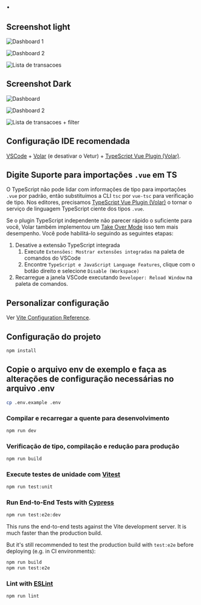 # .

## Screenshot light

![Dashboard 1](https://res.cloudinary.com/dp0qcuzkq/image/upload/v1701023559/t0ak5pmwnchvchis47hg.jpg)

![Dashboard 2](https://res.cloudinary.com/dp0qcuzkq/image/upload/v1701023559/yltgrdr9togcx88g614l.jpg)

![Lista de transacoes](https://res.cloudinary.com/dp0qcuzkq/image/upload/v1701023559/wgkxiwxmlufkxjyrinjh.jpg)

## Screenshot Dark

![Dashboard](https://res.cloudinary.com/dp0qcuzkq/image/upload/v1701023559/jznrxvyblfwq3cuyaeb4.jpg)

![Dashboard 2](https://res.cloudinary.com/dp0qcuzkq/image/upload/v1701023559/sqwacszciipvbep84zc7.jpg)

![Lista de transacoes + filter](https://res.cloudinary.com/dp0qcuzkq/image/upload/v1701023559/kqguhmqjweaxoubeckre.jpg)


## Configuração IDE recomendada

[VSCode](https://code.visualstudio.com/) + [Volar](https://marketplace.visualstudio.com/items?itemName=Vue.volar) (e desativar o Vetur) + [TypeScript Vue Plugin (Volar)](https://marketplace.visualstudio.com/items?itemName=Vue.vscode-typescript-vue-plugin).

## Digite Suporte para importações `.vue` em TS

O TypeScript não pode lidar com informações de tipo para importações `.vue` por padrão, então substituímos a CLI `tsc` por `vue-tsc` para verificação de tipo. Nos editores, precisamos [TypeScript Vue Plugin (Volar)](https://marketplace.visualstudio.com/items?itemName=Vue.vscode-typescript-vue-plugin) 
o tornar o serviço de linguagem TypeScript ciente dos tipos `.vue`.

Se o plugin TypeScript independente não parecer rápido o suficiente para você, Volar também implementou um [Take Over Mode](https://github.com/johnsoncodehk/volar/discussions/471#discussioncomment-1361669) isso tem mais desempenho. Você pode habilitá-lo seguindo as seguintes etapas:

1. Desative a extensão TypeScript integrada
    1) Execute `Extensões: Mostrar extensões integradas` na paleta de comandos do VSCode
    2) Encontre `TypeScript e JavaScript Language Features`, clique com o botão direito e selecione `Disable (Workspace)`
2. Recarregue a janela VSCode executando `Developer: Reload Window` na paleta de comandos.

## Personalizar configuração

Ver [Vite Configuration Reference](https://vitejs.dev/config/).

## Configuração do projeto

```sh
npm install
```

## Copie o arquivo env de exemplo e faça as alterações de configuração necessárias no arquivo .env

```sh
cp .env.example .env
```

### Compilar e recarregar a quente para desenvolvimento

```sh
npm run dev
```

### Verificação de tipo, compilação e redução para produção

```sh
npm run build
```

### Execute testes de unidade com [Vitest](https://vitest.dev/)

```sh
npm run test:unit
```

### Run End-to-End Tests with [Cypress](https://www.cypress.io/)

```sh
npm run test:e2e:dev
```

This runs the end-to-end tests against the Vite development server.
It is much faster than the production build.

But it's still recommended to test the production build with `test:e2e` before deploying (e.g. in CI environments):

```sh
npm run build
npm run test:e2e
```

### Lint with [ESLint](https://eslint.org/)

```sh
npm run lint
```
